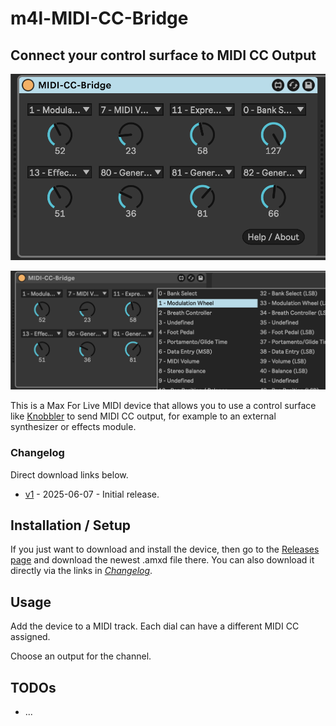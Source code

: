 # m4l-MIDI-CC-Bridge

## Connect your control surface to MIDI CC Output

![MIDI-CC-Bridge](images/device.png)

![MIDI-CC-Bridge](images/device-menu.png)

This is a Max For Live MIDI device that allows you to use a control surface like [Knobbler](https://plugins.steinkamp.us/m4l-Knobbler4) to send MIDI CC output, for example to an external synthesizer or effects module.

### Changelog

Direct download links below.

- [v1](https://github.com/zsteinkamp/m4l-KeyStepper/raw/main/frozen/MIDI-CC-Bridge.amxd) - 2025-06-07 - Initial release.

## Installation / Setup

If you just want to download and install the device, then go to the [Releases page](https://github.com/zsteinkamp/m4l-KeyStepper/releases) and download the newest .amxd file there. You can also download it directly via the links in [_Changelog_](#changelog).

## Usage

Add the device to a MIDI track. Each dial can have a different MIDI CC assigned.

Choose an output for the channel.

## TODOs

- ...
